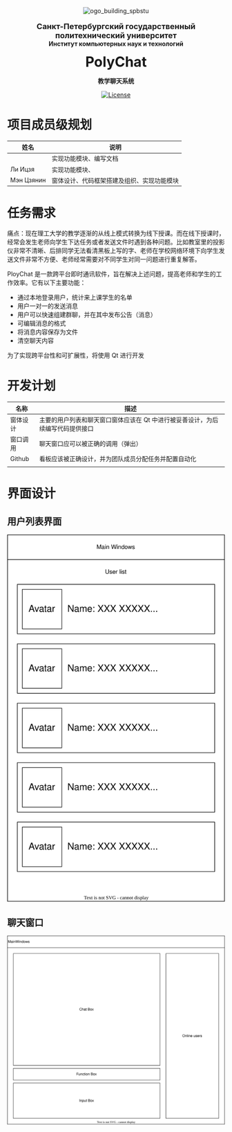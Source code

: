 <!-- SPbSTU  -->
 <p align="center">
  <img width="250px" src="https://github.com/NekoSilverFox/NekoSilverfox/blob/master/icons/logo_building_spbstu.png?raw=true" align="center" alt="ogo_building_spbstu" />
  </br>
  </br>
  <b><font size=4>Санкт-Петербургский государственный политехнический университет</font></b></br>
  <b>Институт компьютерных наук и технологий</b>

  <br>

 <p align="center"><b><font size=6>PolyChat</font></b></p>
 <p align="center"><b>教学聊天系统</b></p>

 <p align="center"></p>



<div align=left>
<!-- SPbSTU 最后一行 -->

<div align=center>


[![License](https://img.shields.io/badge/license-Apache%202.0-brightgreen)](LICENSE)


<div align=left>


# 项目成员级规划

| 姓名       | 说明                                       |
| ---------- | ------------------------------------------ |
|            | 实现功能模块、编写文档                     |
| Ли Ицзя    | 实现功能模块、                             |
| Мэн Цзянин | 窗体设计、代码框架搭建及组织、实现功能模块 |



# 任务需求

痛点：现在理工大学的教学逐渐的从线上模式转换为线下授课。而在线下授课时，经常会发生老师向学生下达任务或者发送文件时遇到各种问题。比如教室里的投影仪非常不清晰、后排同学无法看清黑板上写的字、老师在学校网络环境下向学生发送文件非常不方便、老师经常需要对不同学生对同一问题进行重复解答。

PloyChat 是一款跨平台即时通讯软件，旨在解决上述问题，提高老师和学生的工作效率。它有以下主要功能：

- 通过本地登录用户，统计来上课学生的名单
- 用户一对一的发送消息
- 用户可以快速组建群聊，并在其中发布公告（消息）
- 可编辑消息的格式
- 将消息内容保存为文件
- 清空聊天内容



为了实现跨平台性和可扩展性，将使用 Qt 进行开发



# 开发计划

| 名称     | 描述                                                         |
| -------- | ------------------------------------------------------------ |
| 窗体设计 | 主要的用户列表和聊天窗口窗体应该在 Qt 中进行被妥善设计，为后续编写代码提供接口 |
| 窗口调用 | 聊天窗口应可以被正确的调用（弹出）                           |
| Github   | 看板应该被正确设计，并为团队成员分配任务并配置自动化         |
|          |                                                              |



# 界面设计

## 用户列表界面

![未命名绘图](doc/pic/README/未命名绘图-4526660.svg)

## 聊天窗口

![未命名绘图](doc/pic/README/未命名绘图.svg)



